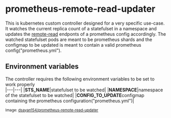# prometheus-remote-read-updater
This is kubernetes custom controller designed for a very specific use-case. It watches the current replica count of a statefulset in a namespace and updates the [remote-read](https://prometheus.io/docs/prometheus/latest/configuration/configuration/#remote_read) endponts of a prometheus config accordingly.
The watched statefulset pods are meant to be prometheus shards and the configmap to be updated is meant to contain a valid prometheus config("prometheus.yml").

## Environment variables
The controller requires the following environment variables to be set to work properly<br>
|---|---|
|**STS_NAME**|statefulset to be watched|
|**NAMESPACE**|namespace of the statefulset to be watched|
|**CONFIG_TO_UPDATE**configmap containing the prometheus configuration("prometheus.yml")|

<sup>Image: [dsayan154/prometheus-remote-read-updater](https://hub.docker.com/repository/docker/dsayan154/prometheus-remote-read-updater)</sup>
